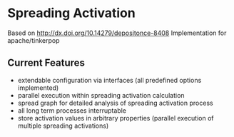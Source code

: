 Spreading Activation
========================

Based on http://dx.doi.org/10.14279/depositonce-8408
Implementation for apache/tinkerpop

Current Features
----------------

* extendable configuration via interfaces (all predefined options implemented)
* parallel execution within spreading activation calculation
* spread graph for detailed analysis of spreading activation process
* all long term processes interruptable
* store activation values in arbitrary properties (parallel execution of multiple spreading activations)
